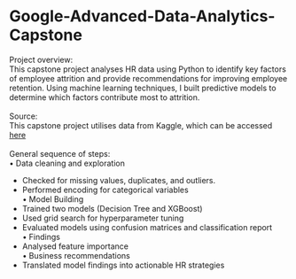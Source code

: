 # Google-Advanced-Data-Analytics-Capstone
Project overview: <br>
This capstone project analyses HR data using Python to identify key factors of employee attrition and provide recommendations for improving employee retention. Using machine learning techniques, I built predictive models to determine which factors contribute most to attrition. <br> <br>
Source: <br>
This capstone project utilises data from Kaggle, which can be accessed [here](https://www.kaggle.com/datasets/mfaisalqureshi/hr-analytics-and-job-prediction/discussion/454737)
<br><br>
General sequence of steps: <br> 
• Data cleaning and exploration <br>
- Checked for missing values, duplicates, and outliers. <br>
- Performed encoding for categorical variables <br>
• Model Building <br>
- Trained two models (Decision Tree and XGBoost) <br>
- Used grid search for hyperparameter tuning <br>
- Evaluated models using confusion matrices and classification report <br>
• Findings <br>
- Analysed feature importance <br>
• Business recommendations <br>
- Translated model findings into actionable HR strategies
